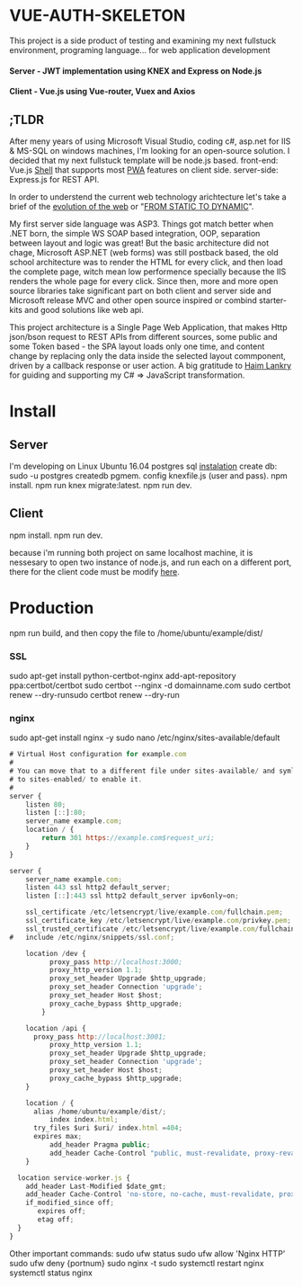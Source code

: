 # VUE-AUTH-SKELETON
This project is a side product of testing and examining my next fullstuck environment, programing language... for web application development
#### Server - JWT implementation using KNEX and Express on Node.js
#### Client - Vue.js using Vue-router, Vuex and Axios
## ;TLDR
After meny years of using Microsoft Visual Studio, coding c#, asp.net for IIS & MS-SQL on windows machines, I'm looking for an open-source solution.
I decided that my next fullstuck template will be node.js based.
front-end: Vue.js [Shell](https://developers.google.com/web/updates/2015/11/app-shell) that supports most [PWA](https://developers.google.com/web/progressive-web-apps/) features on client side.
server-side: Express.js for REST API.

In order to understend the current web technology arichtecture let's take a brief of the [evolution of the web](http://www.evolutionoftheweb.com) or "[FROM STATIC TO DYNAMIC](http://royal.pingdom.com/2007/12/07/a-history-of-the-dynamic-web)".

My first server side language was ASP3.
Things got match better when .NET born, the simple WS SOAP based integration, OOP, separation between layout and logic was great!
But the basic architecture did not chage, Microsoft ASP.NET (web forms) was still postback based, the old school architecture was to render the HTML for every click, and then load the complete page, witch mean low performence specially because the IIS renders the whole page for every click.
Since then, more and more open source libraries take significant part on both client and server side and Microsoft release MVC and other open source inspired or combind starter-kits and good solutions like web api.

This project architecture is a Single Page Web Application, that makes Http json/bson request to REST APIs from different sources, some public and some Token based - the SPA layout loads only one time, and content change by replacing only the data inside the selected layout commponent, driven by a callback response or user action.
A big gratitude to [Haim Lankry](https://github.com/haimlankry) for guiding and supporting my C# => JavaScript transformation.

# Install


## Server
I'm developing on Linux Ubuntu 16.04
	postgres sql [instalation](https://www.digitalocean.com/community/tutorials/how-to-install-and-use-postgresql-on-ubuntu-16-04)
 create db: sudo -u postgres createdb pgmem. 
config knexfile.js (user and pass). 
npm install. 
npm run knex migrate:latest. 
npm run dev. 

## Client
npm install. 
npm run dev. 

because i'm running both project on same localhost machine, it is nessesary to open two instance of node.js, and run each on a different port, there for the client code must be modify [here](https://github.com/yanivduke/vue-auth-skeleton/blob/8ef69f71cf0d05671528660036989686d375d13a/client/src/store/modules/auth.js#L18).

# Production 
npm run build, and then copy the file to /home/ubuntu/example/dist/
### SSL
sudo apt-get install python-certbot-nginx 
add-apt-repository ppa:certbot/certbot 
sudo certbot --nginx -d domainname.com 
sudo certbot renew --dry-runsudo certbot renew --dry-run 
### nginx
sudo apt-get install nginx -y
sudo nano /etc/nginx/sites-available/default
```javascript
# Virtual Host configuration for example.com
#
# You can move that to a different file under sites-available/ and symlink that
# to sites-enabled/ to enable it.
#
server {
	listen 80;
	listen [::]:80;
	server_name example.com;
	location / {
		return 301 https://example.com$request_uri;
	}
}

server {
	server_name example.com;
	listen 443 ssl http2 default_server;
	listen [::]:443 ssl http2 default_server ipv6only=on;

	ssl_certificate /etc/letsencrypt/live/example.com/fullchain.pem;
	ssl_certificate_key /etc/letsencrypt/live/example.com/privkey.pem;
	ssl_trusted_certificate /etc/letsencrypt/live/example.com/fullchain.pem;
#	include /etc/nginx/snippets/ssl.conf;

	location /dev {
          proxy_pass http://localhost:3000;
          proxy_http_version 1.1;
          proxy_set_header Upgrade $http_upgrade;
          proxy_set_header Connection 'upgrade';
          proxy_set_header Host $host;
          proxy_cache_bypass $http_upgrade;
        }

	location /api {
	  proxy_pass http://localhost:3001;
          proxy_http_version 1.1;
          proxy_set_header Upgrade $http_upgrade;
          proxy_set_header Connection 'upgrade';
          proxy_set_header Host $host;
          proxy_cache_bypass $http_upgrade;	
	}

	location / {
	  alias /home/ubuntu/example/dist/;
          index index.html;
	  try_files $uri $uri/ index.html =404;
	  expires max;
          add_header Pragma public;
          add_header Cache-Control "public, must-revalidate, proxy-revalidate";
	}

  location service-worker.js {
    add_header Last-Modified $date_gmt;
    add_header Cache-Control 'no-store, no-cache, must-revalidate, proxy-revalidate, max-age=0';
    if_modified_since off;
       expires off;
       etag off;
  }
}
```
Other important commands:
sudo ufw status
sudo ufw allow 'Nginx HTTP' 
sudo ufw deny {portnum}
sudo nginx -t
sudo systemctl restart nginx
systemctl status nginx


